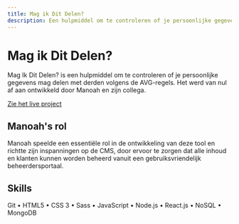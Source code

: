 ```yaml
---
title: Mag ik Dit Delen?
description: Een hulpmiddel om te controleren of je persoonlijke gegevens mag delen met derden volgens de AVG-regels.
---
```


# Mag ik Dit Delen?

Mag Ik Dit Delen? is een hulpmiddel om te controleren of je persoonlijke gegevens mag delen met derden volgens de AVG-regels. Het werd van nul af aan ontwikkeld door Manoah en zijn collega.

[Zie het live project](https://magikditdelen.nl/)

## Manoah's rol

Manoah speelde een essentiële rol in de ontwikkeling van deze tool en richtte zijn inspanningen op de CMS, door ervoor te zorgen dat alle inhoud en klanten kunnen worden beheerd vanuit een gebruiksvriendelijk beheerdersportaal.

## Skills

Git • HTML5 • CSS 3 • Sass • JavaScript • Node.js • React.js • NoSQL • MongoDB
